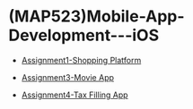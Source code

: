 # (MAP523)Mobile-App-Development---iOS

- [Assignment1-Shopping Platform](./Shopping_Platform-Assignment%201)

- [Assignment3-Movie App](./MovieApp-Assignment3)

- [Assignment4-Tax Filling App](./Tax_Filling_App-Assignment4)
